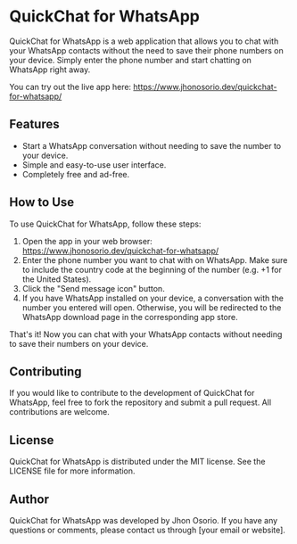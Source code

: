 # QuickChat for WhatsApp

QuickChat for WhatsApp is a web application that allows you to chat with your WhatsApp contacts without the need to save their phone numbers on your device. Simply enter the phone number and start chatting on WhatsApp right away.

You can try out the live app here: https://www.jhonosorio.dev/quickchat-for-whatsapp/

## Features

- Start a WhatsApp conversation without needing to save the number to your device.
- Simple and easy-to-use user interface.
- Completely free and ad-free.

## How to Use

To use QuickChat for WhatsApp, follow these steps:

1. Open the app in your web browser: https://www.jhonosorio.dev/quickchat-for-whatsapp/
2. Enter the phone number you want to chat with on WhatsApp. Make sure to include the country code at the beginning of the number (e.g. +1 for the United States).
3. Click the "Send message icon" button.
4. If you have WhatsApp installed on your device, a conversation with the number you entered will open. Otherwise, you will be redirected to the WhatsApp download page in the corresponding app store.

That's it! Now you can chat with your WhatsApp contacts without needing to save their numbers on your device.

## Contributing

If you would like to contribute to the development of QuickChat for WhatsApp, feel free to fork the repository and submit a pull request. All contributions are welcome.

## License

QuickChat for WhatsApp is distributed under the MIT license. See the LICENSE file for more information.

## Author

QuickChat for WhatsApp was developed by Jhon Osorio. If you have any questions or comments, please contact us through [your email or website].
